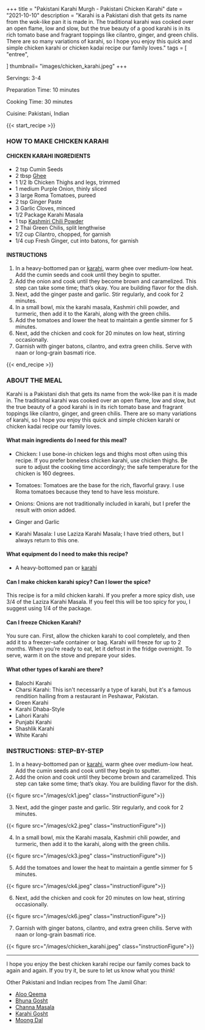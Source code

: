 +++
title = "Pakistani Karahi Murgh - Pakistani Chicken Karahi"
date = "2021-10-10"
description = "Karahi is a Pakistani dish that gets its name from the wok-like pan it is made in. The traditional karahi was cooked over an open flame, low and slow, but the true beauty of a good karahi is in its rich tomato base and fragrant toppings like cilantro, ginger, and green chilis. There are so many variations of karahi, so I hope you enjoy this quick and simple chicken karahi or chicken kadai recipe our family loves."
tags = [
    "entree",
  
]
thumbnail= "images/chicken_karahi.jpeg"
+++

Servings: 3-4 <!--more-->

Preparation Time: 10 minutes 

Cooking Time: 30 minutes 

Cuisine: Pakistani, Indian 

{{< start_recipe >}}

### HOW TO MAKE CHICKEN KARAHI 

#### CHICKEN KARAHI INGREDIENTS 

* 2 tsp Cumin Seeds
* 2 tbsp [Ghee](https://amzn.to/2ZkJkrW)
* 1 1/2 lb Chicken Thighs and legs, trimmed
* 1 medium Purple Onion, thinly sliced
* 3 large Roma Tomatoes, pureed 
* 2 tsp Ginger Paste
* 3 Garlic Cloves, minced
* 1/2 Package Karahi Masala 
* 1 tsp [Kashmiri Chili Powder](https://amzn.to/3jP2lMC) 
* 2 Thai Green Chilis, split lengthwise
* 1/2 cup Cilantro, chopped, for garnish 
* 1/4 cup Fresh Ginger, cut into batons, for garnish

#### INSTRUCTIONS 

1. In a heavy-bottomed pan or [karahi](https://amzn.to/3BuoEPL), warm ghee over medium-low heat. Add the cumin seeds and cook until they begin to sputter. 
2. Add the onion and cook until they become brown and caramelized. This step can take some time; that’s okay. You are building flavor for the dish. 
3. Next, add the ginger paste and garlic. Stir regularly, and cook for 2 minutes.
4. In a small bowl, mix the karahi masala, Kashmiri chili powder, and turmeric, then add it to the Karahi, along with the green chilis. 
5. Add the tomatoes and lower the heat to maintain a gentle simmer for 5 minutes.
6. Next, add the chicken and cook for 20 minutes on low heat, stirring occasionally. 
7. Garnish with ginger batons, cilantro, and extra green chilis. Serve with naan or long-grain basmati rice.

{{< end_recipe >}}

### ABOUT THE MEAL

Karahi is a Pakistani dish that gets its name from the wok-like pan it is made in. The traditional karahi was cooked over an open flame, low and slow, but the true beauty of a good karahi is in its rich tomato base and fragrant toppings like cilantro, ginger, and green chilis. There are so many variations of karahi, so I hope you enjoy this quick and simple chicken karahi or chicken kadai recipe our family loves. 

#### What main ingredients do I need for this meal?

* Chicken: I use bone-in chicken legs and thighs most often using this recipe. If you prefer boneless chicken karahi, use chicken thighs. Be sure to adjust the cooking time accordingly; the safe temperature for the chicken is 160 degrees.  

* Tomatoes: Tomatoes are the base for the rich, flavorful gravy. I use Roma tomatoes because they tend to have less moisture. 

* Onions: Onions are not traditionally included in karahi, but I prefer the result with onion added. 

* Ginger and Garlic 

* Karahi Masala: I use Laziza Karahi Masala; I have tried others, but I always return to this one. 

#### What equipment do I need to make this recipe?

* A heavy-bottomed pan or [karahi](https://amzn.to/3BuoEPL)

#### Can I make chicken karahi spicy? Can I lower the spice? 

This recipe is for a mild chicken karahi. If you prefer a more spicy dish, use 3/4 of the Laziza Karahi Masala. If you feel this will be too spicy for you, I suggest using 1/4 of the package. 

#### Can I freeze Chicken Karahi?

You sure can. First, allow the chicken karahi to cool completely, and then add it to a freezer-safe container or bag. Karahi will freeze for up to 2 months. When you’re ready to eat, let it defrost in the fridge overnight. To serve, warm it on the stove and prepare your sides.

#### What other types of karahi are there? 

* Balochi Karahi 
* Charsi Karahi: This isn't necessarily a type of karahi, but it's a famous rendition hailing from a restaurant in Peshawar, Pakistan. 
* Green Karahi 
* Karahi Dhaba-Style
* Lahori Karahi 
* Punjabi Karahi 
* Shashlik Karahi 
* White Karahi 

### INSTRUCTIONS: STEP-BY-STEP 

1. In a heavy-bottomed pan or [karahi](https://amzn.to/3BuoEPL), warm ghee over medium-low heat. Add the cumin seeds and cook until they begin to sputter. 
2. Add the onion and cook until they become brown and caramelized. This step can take some time; that’s okay. You are building flavor for the dish. 

{{< figure src="/images/ck1.jpeg" class="instructionFigure">}}

3. Next, add the ginger paste and garlic. Stir regularly, and cook for 2 minutes.

{{< figure src="/images/ck2.jpeg" class="instructionFigure">}}

4. In a small bowl, mix the Karahi masala, Kashmiri chili powder, and turmeric, then add it to the karahi, along with the green chilis. 

{{< figure src="/images/ck3.jpeg" class="instructionFigure">}}

5. Add the tomatoes and lower the heat to maintain a gentle simmer for 5 minutes.

{{< figure src="/images/ck4.jpeg" class="instructionFigure">}}

6. Next, add the chicken and cook for 20 minutes on low heat, stirring occasionally. 

{{< figure src="/images/ck6.jpeg" class="instructionFigure">}}

7. Garnish with ginger batons, cilantro, and extra green chilis. Serve with naan or long-grain basmati rice.

{{< figure src="/images/chicken_karahi.jpeg" class="instructionFigure">}}

----

I hope you enjoy the best chicken karahi recipe our family comes back to again and again. If you try it, be sure to let us know what you think!

Other Pakistani and Indian recipes from The Jamil Ghar:
* [Aloo Qeema](https://www.jamilghar.com/recipe/aloo_qeema/)
* [Bhuna Gosht](https://www.jamilghar.com/recipe/bhuna_gosht/) 
* [Channa Masala](https://www.jamilghar.com/recipe/chana_masala/) 
* [Karahi Gosht](https://www.jamilghar.com/recipe/gosht_karahi/)
* [Moong Dal](https://www.jamilghar.com/recipe/moong_dal/)
